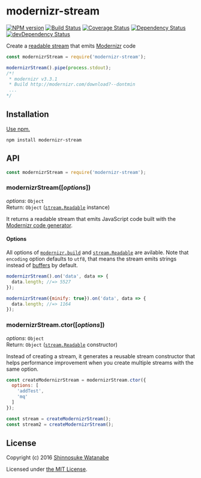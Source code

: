 # modernizr-stream

[![NPM version](https://img.shields.io/npm/v/modernizr-stream.svg)](https://www.npmjs.com/package/modernizr-stream)
[![Build Status](https://travis-ci.org/shinnn/modernizr-stream.svg?branch=master)](https://travis-ci.org/shinnn/modernizr-stream)
[![Coverage Status](https://img.shields.io/coveralls/shinnn/modernizr-stream.svg)](https://coveralls.io/github/shinnn/modernizr-stream?branch=master)
[![Dependency Status](https://david-dm.org/shinnn/modernizr-stream.svg)](https://david-dm.org/shinnn/modernizr-stream)
[![devDependency Status](https://david-dm.org/shinnn/modernizr-stream/dev-status.svg)](https://david-dm.org/shinnn/modernizr-stream#info=devDependencies)

Create a [readable stream](https://nodejs.org/api/stream.html#stream_class_stream_readable) that emits [Modernizr](https://modernizr.com/) code

```javascript
const modernizrStream = require('modernizr-stream');

modernizrStream().pipe(process.stdout);
/*!
 * modernizr v3.3.1
 * Build http://modernizr.com/download?--dontmin
 ...
*/
```

## Installation

[Use npm.](https://docs.npmjs.com/cli/install)

```
npm install modernizr-stream
```

## API

```javascript
const modernizrStream = require('modernizr-stream');
```

### modernizrStream([*options*])

*options*: `Object`  
Return: `Object` ([`stream.Readable`](https://nodejs.org/api/stream.html#stream_class_stream_readable_1) instance)

It returns a readable stream that emits JavaScript code built with the  [Modernizr code generator](https://www.npmjs.com/package/modernizr#building).

#### Options

All options of [`modernizr.build`](https://github.com/Modernizr/Modernizr#building) and [`stream.Readable`](https://nodejs.org/api/stream.html#stream_new_stream_readable_options) are avilable. Note that `encoding` option defaults to `utf8`, that means the stream emits strings instead of [buffers](https://nodejs.org/api/buffer.html) by default.

```javascript
modernizrStream().on('data', data => {
  data.length; //=> 5527
});

modernizrStream({minify: true}).on('data', data => {
  data.length; //=> 1164
});
```

### modernizrStream.ctor([*options*])

*options*: `Object`  
Return: `Object` ([`stream.Readable`](https://nodejs.org/api/stream.html#stream_class_stream_readable) constructor)

Instead of creating a stream, it generates a reusable stream constructor that helps performance improvement when you create multiple streams with the same option. 

```javascript
const createModernizrStream = modernizrStream.ctor({
  options: [
    'addTest',
    'mq'
  ]
});

const stream = createModernizrStream();
const stream2 = createModernizrStream(); 
```

## License

Copyright (c) 2016 [Shinnosuke Watanabe](https://github.com/shinnn)

Licensed under [the MIT License](./LICENSE).
